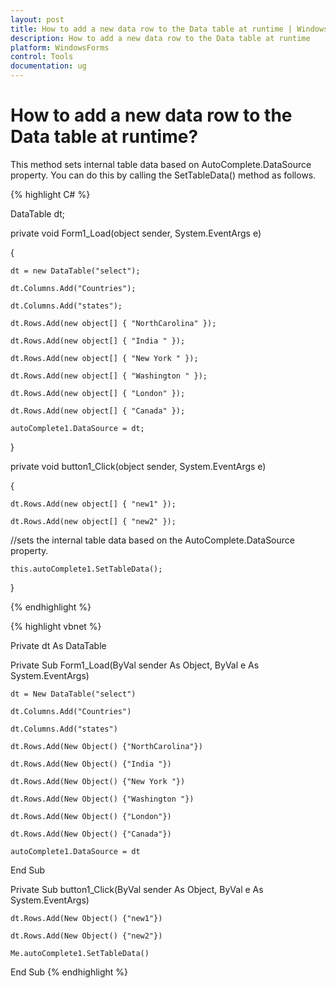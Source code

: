 ```yaml
---
layout: post
title: How to add a new data row to the Data table at runtime | WindowsForms | Syncfusion
description: How to add a new data row to the Data table at runtime
platform: WindowsForms
control: Tools
documentation: ug
---
```



# How to add a new data row to the Data table at runtime?

This method sets internal table data based on AutoComplete.DataSource property. You can do this by calling the SetTableData() method as follows.



{% highlight C# %}


DataTable dt;

private void Form1_Load(object sender, System.EventArgs e)

{

    dt = new DataTable("select");

    dt.Columns.Add("Countries");

    dt.Columns.Add("states");

    dt.Rows.Add(new object[] { "NorthCarolina" });

    dt.Rows.Add(new object[] { "India " });

    dt.Rows.Add(new object[] { "New York " });

    dt.Rows.Add(new object[] { "Washington " });

    dt.Rows.Add(new object[] { "London" });

    dt.Rows.Add(new object[] { "Canada" });

    autoComplete1.DataSource = dt;

}



private void button1_Click(object sender, System.EventArgs e)

{

    dt.Rows.Add(new object[] { "new1" });

    dt.Rows.Add(new object[] { "new2" });



   //sets the internal table data based on the AutoComplete.DataSource property. 

    this.autoComplete1.SetTableData();

}

{% endhighlight %}


{% highlight vbnet %}


Private dt As DataTable



Private Sub Form1_Load(ByVal sender As Object, ByVal e As System.EventArgs)

    dt = New DataTable("select")

    dt.Columns.Add("Countries")

    dt.Columns.Add("states")

    dt.Rows.Add(New Object() {"NorthCarolina"})

    dt.Rows.Add(New Object() {"India "})

    dt.Rows.Add(New Object() {"New York "})

    dt.Rows.Add(New Object() {"Washington "})

    dt.Rows.Add(New Object() {"London"})

    dt.Rows.Add(New Object() {"Canada"})

    autoComplete1.DataSource = dt

End Sub



Private Sub button1_Click(ByVal sender As Object, ByVal e As System.EventArgs)

    dt.Rows.Add(New Object() {"new1"})

    dt.Rows.Add(New Object() {"new2"})

    Me.autoComplete1.SetTableData()

End Sub
{% endhighlight %}